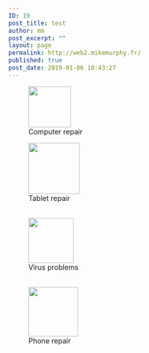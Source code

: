 ```yaml
---
ID: 19
post_title: test
author: mm
post_excerpt: ""
layout: page
permalink: http://web2.mikemurphy.fr/
published: true
post_date: 2019-01-06 18:43:27
---
```

<!-- wp:columns -->
<div class="wp-block-columns has-2-columns"><!-- wp:column -->
<div class="wp-block-column"><!-- wp:columns -->
<div class="wp-block-columns has-2-columns"><!-- wp:column -->
<div class="wp-block-column"><!-- wp:image {"id":47,"align":"center","width":85,"height":82} -->
<div class="wp-block-image"><figure class="aligncenter is-resized"><img src="http://web2.mikemurphy.fr/wp-content/uploads/2019/01/broken-computer-virus-cartoon-vector-art_k20977247-1.jpg" alt="" class="wp-image-47" width="85" height="82"/><figcaption>Computer repair</figcaption></figure></div>
<!-- /wp:image -->

<!-- wp:paragraph -->
<p></p>
<!-- /wp:paragraph --></div>
<!-- /wp:column -->

<!-- wp:column -->
<div class="wp-block-column"><!-- wp:image {"id":48,"width":102,"height":102} -->
<figure class="wp-block-image is-resized"><img src="http://web2.mikemurphy.fr/wp-content/uploads/2019/01/10403555-informatique-cartoon-être-effrayé-par-la-souris-isolé-sur-fond-blanc-1-973x1024.jpg" alt="" class="wp-image-48" width="102" height="102"/><figcaption>Tablet repair<br><br></figcaption></figure>
<!-- /wp:image -->

<!-- wp:paragraph -->
<p></p>
<!-- /wp:paragraph --></div>
<!-- /wp:column --></div>
<!-- /wp:columns --></div>
<!-- /wp:column -->

<!-- wp:column -->
<div class="wp-block-column"><!-- wp:columns -->
<div class="wp-block-columns has-2-columns"><!-- wp:column -->
<div class="wp-block-column"><!-- wp:image {"id":41,"align":"center","width":90,"height":90,"linkDestination":"custom"} -->
<div class="wp-block-image"><figure class="aligncenter is-resized"><a href="http://web2.mikemurphy.fr/anti-virus-and-recovery/"><img src="http://web2.mikemurphy.fr/wp-content/uploads/2019/01/buggzz-1.gif" alt="" class="wp-image-41" width="90" height="90"/></a><figcaption>Virus problems<br><br></figcaption></figure></div>
<!-- /wp:image --></div>
<!-- /wp:column -->

<!-- wp:column -->
<div class="wp-block-column"><!-- wp:image {"id":42,"align":"center","width":99,"height":99} -->
<div class="wp-block-image"><figure class="aligncenter is-resized"><img src="http://web2.mikemurphy.fr/wp-content/uploads/2019/01/depositphotos_13951197-stock-illustration-cartoon-computer-frustration.jpg" alt="" class="wp-image-42" width="99" height="99"/><figcaption>Phone repair<br><br><br><br></figcaption></figure></div>
<!-- /wp:image --></div>
<!-- /wp:column --></div>
<!-- /wp:columns -->

<!-- wp:paragraph -->
<p></p>
<!-- /wp:paragraph --></div>
<!-- /wp:column --></div>
<!-- /wp:columns -->